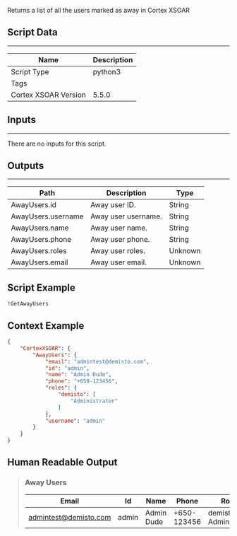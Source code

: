 Returns a list of all the users marked as away in Cortex XSOAR

## Script Data

---

| **Name** | **Description** |
| --- | --- |
| Script Type | python3 |
| Tags |  |
| Cortex XSOAR Version | 5.5.0 |

## Inputs

---
There are no inputs for this script.

## Outputs

---

| **Path** | **Description** | **Type** |
| --- | --- | --- |
| AwayUsers.id | Away user ID. | String |
| AwayUsers.username | Away user username. | String |
| AwayUsers.name | Away user name. | String |
| AwayUsers.phone | Away user phone. | String |
| AwayUsers.roles | Away user roles. | Unknown |
| AwayUsers.email | Away user email. | Unknown |


## Script Example

```!GetAwayUsers```

## Context Example

```json
{
    "CortexXSOAR": {
        "AwayUsers": {
            "email": "admintest@demisto.com",
            "id": "admin",
            "name": "Admin Dude",
            "phone": "+650-123456",
            "roles": {
                "demisto": [
                    "Administrator"
                ]
            },
            "username": "admin"
        }
    }
}
```

## Human Readable Output

>### Away Users
>
>|Email|Id|Name|Phone|Roles|Username|
>|---|---|---|---|---|---|
>| admintest@demisto.com | admin | Admin Dude | +650-123456 | demisto: Administrator | admin |

